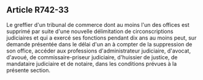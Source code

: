 Article R742-33
----
Le greffier d'un tribunal de commerce dont au moins l'un des offices est
supprimé par suite d'une nouvelle délimitation de circonscriptions judiciaires
et qui a exercé ses fonctions pendant dix ans au moins peut, sur demande
présentée dans le délai d'un an à compter de la suppression de son office,
accéder aux professions d'administrateur judiciaire, d'avocat, d'avoué, de
commissaire-priseur judiciaire, d'huissier de justice, de mandataire judiciaire
et de notaire, dans les conditions prévues à la présente section.
